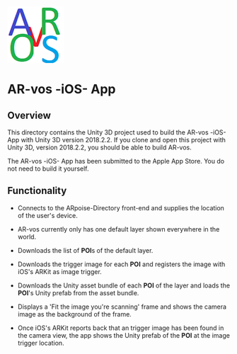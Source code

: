 ![ARpoise Logo](/images/arvos_logo_rgb-weiss128.png)
# AR-vos -iOS- App

## Overview
This directory contains the Unity 3D project used to build the AR-vos -iOS- App with Unity 3D version 2018.2.2.
If you clone and open this project with Unity 3D, version 2018.2.2, you should be able to build AR-vos.

The AR-vos -iOS- App has been submitted to the Apple App Store. You do not need to build it yourself.

## Functionality
- Connects to the ARpoise-Directory front-end and supplies the location of the user's device.

- AR-vos currently only has one default layer shown everywhere in the world.

- Downloads the list of **POI**s of the default layer.

- Downloads the trigger image for each **POI** and registers the image with iOS's ARKit as image trigger.

- Downloads the Unity asset bundle of each **POI** of the layer and loads the **POI**'s Unity prefab from the asset bundle.

- Displays a 'Fit the image you're scanning' frame and shows the camera image as the background of the frame.

- Once iOS's ARKit reports back that an trigger image has been found in the camera view, the app shows the Unity prefab of the **POI** at the image trigger location.
